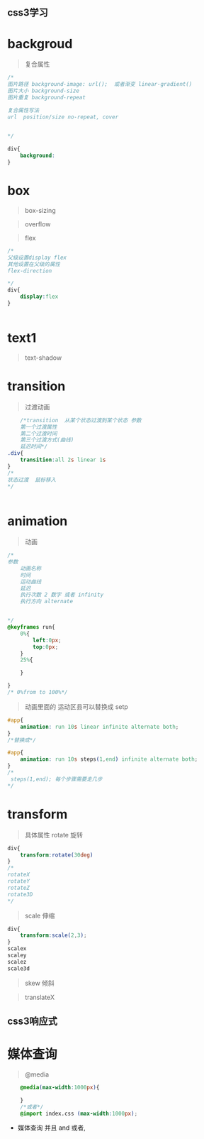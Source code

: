 ## css3学习

# backgroud
> 复合属性
```css
/*
图片路径 background-image: url();  或者渐变 linear-gradient()
图片大小 background-size
图片重复 background-repeat

复合属性写法
url  position/size no-repeat, cover
         

*/

div{
    background:
}

```

# box 
> box-sizing

> overflow

> flex 

```css
/*
父级设置display flex
其他设置在父级的属性
flex-direction

*/
div{
    display:flex
}



```


# text1
> text-shadow

# transition
> 过渡动画
```css
    /*transition  从某个状态过渡到某个状态 参数
    第一个过渡属性 
    第二个过渡时间
    第三个过渡方式(曲线)
    延迟时间*/
.div{
    transition:all 2s linear 1s
}
/*
状态过渡  鼠标移入
*/
    
```

# animation
> 动画 

```css
/*
参数   
    动画名称
    时间
    运动曲线
    延迟
    执行次数 2 数字 或者 infinity  
    执行方向 alternate


*/
@keyframes run{
    0%{
        left:0px;
        top:0px;
    }
    25%{

    }

}
/* 0%from to 100%*/

```
> 动画里面的  运动区县可以替换成 setp

```css
#app{
    animation: run 10s linear infinite alternate both;
}
/*替换成*/

#app{
    animation: run 10s steps(1,end) infinite alternate both;
}
/*
 steps(1,end); 每个步骤需要走几步
*/
```


# transform

> 具体属性  rotate 旋转

```css
div{
    transform:rotate(30deg)
}
/*
rotateX
rotateY
rotateZ
rotate3D
*/


```

> scale 伸缩
```css
div{
    transform:scale(2,3);
}
scalex
scaley
scalez
scale3d

```

> skew 倾斜

> translateX 

## css3响应式

# 媒体查询

> @media

``` css
    @media(max-width:1000px){

    }
    /*或者*/
    @import index.css (max-width:1000px);

```

- 媒体查询 并且  and    或者, 

